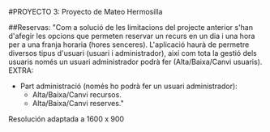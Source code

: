 ﻿#PROYECTO 3: 
Proyecto de Mateo Hermosilla

##Reservas:
"Com a solució de les limitacions del projecte anterior s'han d'afegir les opcions que permeten reservar un recurs en un dia i una hora per a una franja horaria (hores senceres). L'aplicació haurà de permetre diversos tipus d'usuari (usuari i administrador), així com tota la gestió dels usuaris només un usuari administrador podrà fer (Alta/Baixa/Canvi usuaris).
EXTRA:
- Part administració (només ho podrà fer un usuari administrador):
  - Alta/Baixa/Canvi recursos.
  - Alta/Baixa/Canvi reserves."								

Resolución adaptada a 1600 x 900
